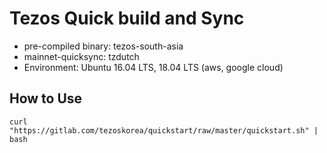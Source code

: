 # Tezos Quick build and Sync

- pre-compiled binary: tezos-south-asia
- mainnet-quicksync: tzdutch
- Environment: Ubuntu 16.04 LTS, 18.04 LTS (aws, google cloud)

## How to Use
```
curl "https://gitlab.com/tezoskorea/quickstart/raw/master/quickstart.sh" | bash
```
